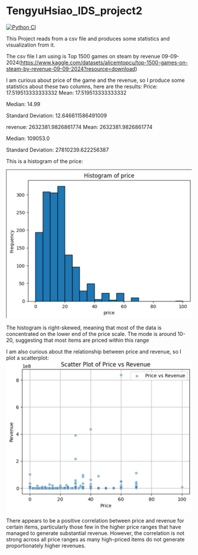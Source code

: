 # TengyuHsiao_IDS_project2
[![Python CI](https://github.com/EchoHsiao7/TengyuHsiao_IDS_project1/actions/workflows/cicd.yml/badge.svg)](https://github.com/EchoHsiao7/TengyuHsiao_IDS_project1/actions/workflows/cicd.yml)


This Project reads from a csv file and produces some statistics and visualization from it.

The csv file I am using is Top 1500 games on steam by revenue 09-09-2024(https://www.kaggle.com/datasets/alicemtopcu/top-1500-games-on-steam-by-revenue-09-09-2024?resource=download)

I am curious about price of the game and the revenue, so I produce some statistics about these two columns, here are the results:
Price:
 17.519513333333332
Mean:
 17.519513333333332

Median:
 14.99

Standard Deviation:
 12.646611586491009

 revenue:
 2632381.9826861774
Mean:
 2632381.9826861774

Median:
 109053.0

Standard Deviation:
 27810239.622256387

This is a histogram of the price:

![alt text](img/image.png)

The histogram is right-skewed, meaning that most of the data is concentrated on the lower end of the price scale. The mode is around 10-20, suggesting that most items are priced within this range

I am also curious about the relationship between price and revenue, so I plot a scatterplot:
![alt text](img/image2.png)

There appears to be a positive correlation between price and revenue for certain items, particularly those few in the higher price ranges that have managed to generate substantial revenue. However, the correlation is not strong across all price ranges as many high-priced items do not generate proportionately higher revenues.